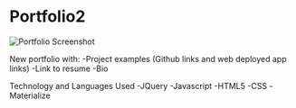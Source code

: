 # Portfolio2

![Portfolio Screenshot](https://user-images.githubusercontent.com/58674083/76421412-00467980-637a-11ea-81da-38bac72bd5e4.PNG)

New portfolio with:
-Project examples (Github links and web deployed app links)
-Link to resume
-Bio

Technology and Languages Used
-JQuery
-Javascript
-HTML5
-CSS
-Materialize
